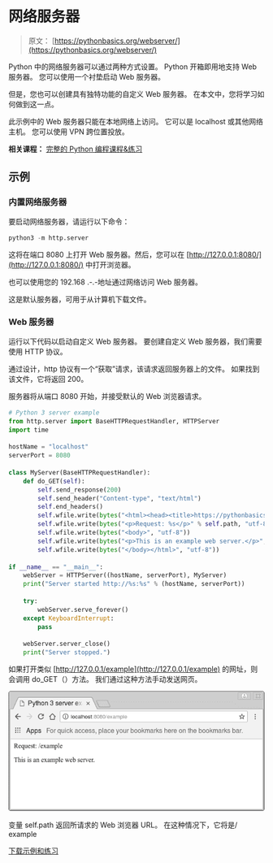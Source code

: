 # 网络服务器

> 原文： [https://pythonbasics.org/webserver/](https://pythonbasics.org/webserver/)

Python 中的网络服务器可以通过两种方式设置。 Python 开箱即用地支持 Web 服务器。 您可以使用一个衬垫启动 Web 服务器。

但是，您也可以创建具有独特功能的自定义 Web 服务器。 在本文中，您将学习如何做到这一点。

此示例中的 Web 服务器只能在本地网络上访问。 它可以是 localhost 或其他网络主机。 您可以使用 VPN 跨位置投放。

**相关课程：** [完整的 Python 编程课程&练习](https://gum.co/dcsp)

## 示例

### 内置网络服务器

要启动网络服务器，请运行以下命令：

```py
python3 -m http.server

```

这将在端口 8080 上打开 Web 服务器。然后，您可以在 [http://127.0.0.1:8080/](http://127.0.0.1:8080/) 中打开浏览器。

也可以使用您的 192.168 .-.-地址通过网络访问 Web 服务器。

这是默认服务器，可用于从计算机下载文件。

### Web 服务器

运行以下代码以启动自定义 Web 服务器。 要创建自定义 Web 服务器，我们需要使用 HTTP 协议。

通过设计，http 协议有一个“获取”请求，该请求返回服务器上的文件。 如果找到该文件，它将返回 200。

服务器将从端口 8080 开始，并接受默认的 Web 浏览器请求。

```py
# Python 3 server example
from http.server import BaseHTTPRequestHandler, HTTPServer
import time

hostName = "localhost"
serverPort = 8080

class MyServer(BaseHTTPRequestHandler):
    def do_GET(self):
        self.send_response(200)
        self.send_header("Content-type", "text/html")
        self.end_headers()
        self.wfile.write(bytes("<html><head><title>https://pythonbasics.org</title></head>", "utf-8"))
        self.wfile.write(bytes("<p>Request: %s</p>" % self.path, "utf-8"))
        self.wfile.write(bytes("<body>", "utf-8"))
        self.wfile.write(bytes("<p>This is an example web server.</p>", "utf-8"))
        self.wfile.write(bytes("</body></html>", "utf-8"))

if __name__ == "__main__":        
    webServer = HTTPServer((hostName, serverPort), MyServer)
    print("Server started http://%s:%s" % (hostName, serverPort))

    try:
        webServer.serve_forever()
    except KeyboardInterrupt:
        pass

    webServer.server_close()
    print("Server stopped.")

```

如果打开类似 [http://127.0.0.1/example](http://127.0.0.1/example) 的网址，则会调用 do_GET（）方法。 我们通过这种方法手动发送网页。

![web server in python 3](img/2e75548e489bfe9df1de42082b85a0af.jpg)

变量 self.path 返回所请求的 Web 浏览器 URL。 在这种情况下，它将是/ example

[下载示例和练习](https://gum.co/dcsp)
